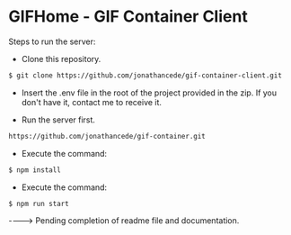 # GIFHome - GIF Container Client

Steps to run the server:

- Clone this repository.

```bash
$ git clone https://github.com/jonathancede/gif-container-client.git
```

- Insert the .env file in the root of the project provided in the zip. If you don't have it, contact me to receive it.

- Run the server first.

```bash
https://github.com/jonathancede/gif-container.git
```

- Execute the command:

```bash
$ npm install
```

- Execute the command:

```bash
$ npm run start
```

----> Pending completion of readme file and documentation.
